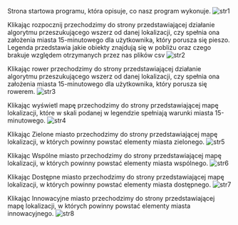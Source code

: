 Strona startowa programu, która opisuje, co nasz program wykonuje.
![str1](https://user-images.githubusercontent.com/93930187/212263880-fa1acd93-bda7-4baf-9fc7-4af85279f589.jpg)

Klikając rozpocznij przechodzimy do strony przedstawiającej działanie algorytmu przeszukującego wszerz od danej lokalizacji, czy spełnia ona założenia miasta 15-minutowego dla użytkownika,  który porusza się pieszo. Legenda przedstawia jakie obiekty znajdują się w pobliżu oraz czego brakuje względem otrzymanych przez nas plików csv
![str2](https://user-images.githubusercontent.com/93930187/212263891-655e9643-e611-4823-8adf-30534489a1b5.jpg)

Klikając rower przechodzimy do strony przedstawiającej działanie algorytmu przeszukującego wszerz od danej lokalizacji, czy spełnia ona założenia miasta 15-minutowego dla użytkownika,  który porusza się rowerem.
![str3](https://user-images.githubusercontent.com/93930187/212263900-4196aa1c-7f42-416b-a427-f169c8d81794.jpg)

Klikając wyświetl mapę przechodzimy do strony przedstawiającej mapę lokalizacji, które w skali podanej w legendzie spełniają warunki miasta 15-minutowego.
![str4](https://user-images.githubusercontent.com/93930187/212263908-1efb92f4-f95c-4593-8d02-e37ffb88be4c.jpg)

Klikając Zielone miasto przechodzimy do strony przedstawiającej mapę lokalizacji, w których powinny powstać elementy miasta zielonego.
![str5](https://user-images.githubusercontent.com/93930187/212263913-61b79dd2-e544-4afd-bf0e-6655cfec8ad0.jpg)

Klikając Wspólne miasto przechodzimy do strony przedstawiającej mapę lokalizacji, w których powinny powstać elementy miasta wspólnego.
![str6](https://user-images.githubusercontent.com/93930187/212263922-4c22ada3-8e22-4563-b2f3-ef8ebc315e32.jpg)

Klikając Dostępne miasto przechodzimy do strony przedstawiającej mapę lokalizacji, w których powinny powstać elementy miasta dostępnego.
![str7](https://user-images.githubusercontent.com/93930187/212263930-1b0d2e4e-2489-46c2-8d27-d81e2a682f91.jpg)

Klikając Innowacyjne miasto przechodzimy do strony przedstawiającej mapę lokalizacji, w których powinny powstać elementy miasta innowacyjnego.
![str8](https://user-images.githubusercontent.com/93930187/212263935-07e1c690-5a7d-4e1e-a576-ffa88470fa2f.jpg)
